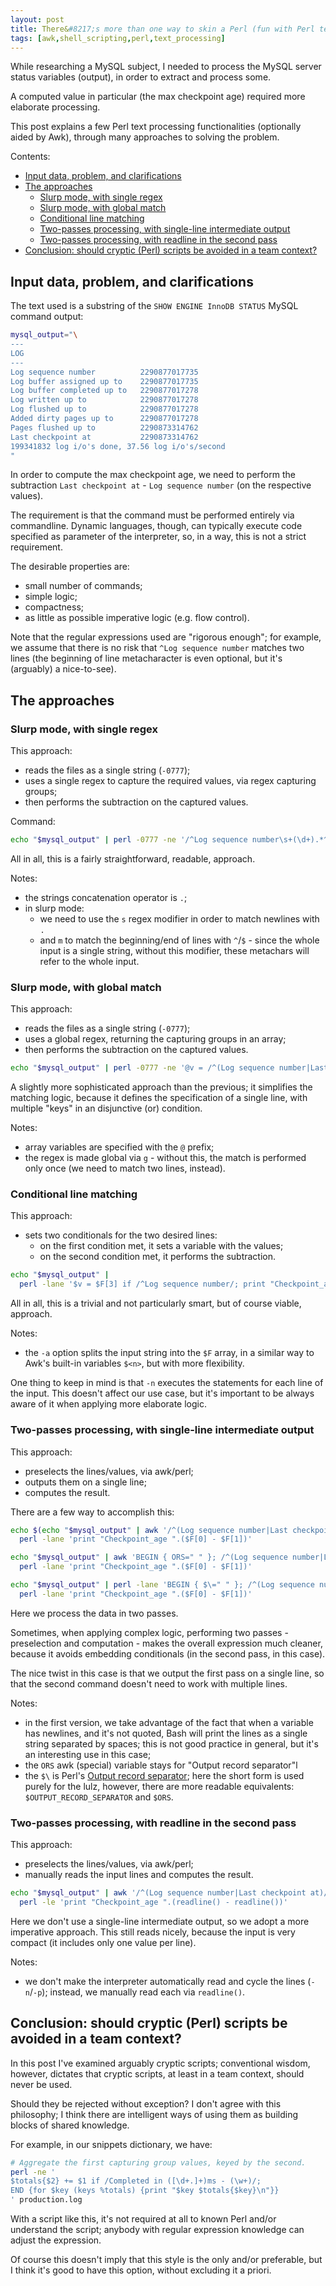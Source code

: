 ```yaml
---
layout: post
title: There&#8217;s more than one way to skin a Perl (fun with Perl text processing)
tags: [awk,shell_scripting,perl,text_processing]
---
```


While researching a MySQL subject, I needed to process the MySQL server status variables (output), in order to extract and process some.

A computed value in particular (the max checkpoint age) required more elaborate processing.

This post explains a few Perl text processing functionalities (optionally aided by Awk), through many approaches to solving the problem.

Contents:

- [Input data, problem, and clarifications](/Theres-more-than-one-way-to-skin-a-perl#input-data-problem-and-clarifications)
- [The approaches](/Theres-more-than-one-way-to-skin-a-perl#the-approaches)
  - [Slurp mode, with single regex](/Theres-more-than-one-way-to-skin-a-perl#slurp-mode-with-single-regex)
  - [Slurp mode, with global match](/Theres-more-than-one-way-to-skin-a-perl#slurp-mode-with-global-match)
  - [Conditional line matching](/Theres-more-than-one-way-to-skin-a-perl#conditional-line-matching)
  - [Two-passes processing, with single-line intermediate output](/Theres-more-than-one-way-to-skin-a-perl#two-passes-processing-with-single-line-intermediate-output)
  - [Two-passes processing, with readline in the second pass](/Theres-more-than-one-way-to-skin-a-perl#two-passes-processing-with-readline-in-the-second-pass)
- [Conclusion: should cryptic (Perl) scripts be avoided in a team context?](/Theres-more-than-one-way-to-skin-a-perl#conclusion-should-cryptic-perl-scripts-be-avoided-in-a-team-context)

## Input data, problem, and clarifications

The text used is a substring of the `SHOW ENGINE InnoDB STATUS` MySQL command output:

```sh
mysql_output="\
---
LOG
---
Log sequence number          2290877017735
Log buffer assigned up to    2290877017735
Log buffer completed up to   2290877017278
Log written up to            2290877017278
Log flushed up to            2290877017278
Added dirty pages up to      2290877017278
Pages flushed up to          2290873314762
Last checkpoint at           2290873314762
199341832 log i/o's done, 37.56 log i/o's/second
"
```

In order to compute the max checkpoint age, we need to perform the subtraction `Last checkpoint at` - `Log sequence number` (on the respective values).

The requirement is that the command must be performed entirely via commandline. Dynamic languages, though, can typically execute code specified as parameter of the interpreter, so, in a way, this is not a strict requirement.

The desirable properties are:

- small number of commands;
- simple logic;
- compactness;
- as little as possible imperative logic (e.g. flow control).

Note that the regular expressions used are "rigorous enough"; for example, we assume that there is no risk that `^Log sequence number` matches two lines (the beginning of line metacharacter is even optional, but it's (arguably) a nice-to-see).

## The approaches

### Slurp mode, with single regex

This approach:

- reads the files as a single string (`-0777`);
- uses a single regex to capture the required values, via regex capturing groups;
- then performs the subtraction on the captured values.

Command:

```sh
echo "$mysql_output" | perl -0777 -ne '/^Log sequence number\s+(\d+).*^Last checkpoint at\s+(\d+)/sm && print "Checkpoint_age ".($1 - $2)."\n"'
```

All in all, this is a fairly straightforward, readable, approach.

Notes:

- the strings concatenation operator is `.`;
- in slurp mode:
  - we need to use the `s` regex modifier in order to match newlines with `.`
  - and `m` to match the beginning/end of lines with `^`/`$` - since the whole input is a single string, without this modifier, these metachars will refer to the whole input.

### Slurp mode, with global match

This approach:

- reads the files as a single string (`-0777`);
- uses a global regex, returning the capturing groups in an array;
- then performs the subtraction on the captured values.

```sh
echo "$mysql_output" | perl -0777 -ne '@v = /^(Log sequence number|Last checkpoint at)\s+(\d+)/gsm; print "Checkpoint_age ".(@v[1] - @v[3])."\n"'
```

A slightly more sophisticated approach than the previous; it simplifies the matching logic, because it defines the specification of a single line, with multiple "keys" in an disjunctive (or) condition.

Notes:

- array variables are specified with the `@` prefix;
- the regex is made global via `g` - without this, the match is performed only once (we need to match two lines, instead).

### Conditional line matching

This approach:

- sets two conditionals for the two desired lines:
  - on the first condition met, it sets a variable with the values;
  - on the second condition met, it performs the subtraction.

```sh
echo "$mysql_output" |
  perl -lane '$v = $F[3] if /^Log sequence number/; print "Checkpoint_age ".($v - $F[3]) if /^Last checkpoint at/'
```

All in all, this is a trivial and not particularly smart, but of course viable, approach.

Notes:

- the `-a` option splits the input string into the `$F` array, in a similar way to Awk's built-in variables `$<n>`, but with more flexibility.

One thing to keep in mind is that `-n` executes the statements for each line of the input. This doesn't affect our use case, but it's important to be always aware of it when applying more elaborate logic.

### Two-passes processing, with single-line intermediate output

This approach:

- preselects the lines/values, via awk/perl;
- outputs them on a single line;
- computes the result.

There are a few way to accomplish this:

```sh
echo $(echo "$mysql_output" | awk '/^(Log sequence number|Last checkpoint at)/ { print $4 }') |
  perl -lane 'print "Checkpoint_age ".($F[0] - $F[1])'

echo "$mysql_output" | awk 'BEGIN { ORS=" " }; /^(Log sequence number|Last checkpoint at)/ { print $4 }' |
  perl -lane 'print "Checkpoint_age ".($F[0] - $F[1])'

echo "$mysql_output" | perl -lane 'BEGIN { $\=" " }; /^(Log sequence number|Last checkpoint at)/ && print $F[3]' |
  perl -lane 'print "Checkpoint_age ".($F[0] - $F[1])'
```

Here we process the data in two passes.

Sometimes, when applying complex logic, performing two passes - preselection and computation - makes the overall expression much cleaner, because it avoids embedding conditionals (in the second pass, in this case).

The nice twist in this case is that we output the first pass on a single line, so that the second command doesn't need to work with multiple lines.

Notes:

- in the first version, we take advantage of the fact that when a variable has newlines, and it's not quoted, Bash will print the lines as a single string separated by spaces; this is not good practice in general, but it's an interesting use in this case;
- the `ORS` awk (special) variable stays for "Output record separator"l
- the `$\` is Perl's [Output record separator](https://perldoc.perl.org/perlvar.html#%24OUTPUT_RECORD_SEPARATOR); here the short form is used purely for the lulz, however, there are more readable equivalents: `$OUTPUT_RECORD_SEPARATOR` and `$ORS`.

### Two-passes processing, with readline in the second pass

This approach:

- preselects the lines/values, via awk/perl;
- manually reads the input lines and computes the result.

```sh
echo "$mysql_output" | awk '/^(Log sequence number|Last checkpoint at)/ { print $4 }' |
  perl -le 'print "Checkpoint_age ".(readline() - readline())'
```

Here we don't use a single-line intermediate output, so we adopt a more imperative approach. This still reads nicely, because the input is very compact (it includes only one value per line).

Notes:

- we don't make the interpreter automatically read and cycle the lines (`-n`/`-p`); instead, we manually read each via `readline()`.

## Conclusion: should cryptic (Perl) scripts be avoided in a team context?

In this post I've examined arguably cryptic scripts; conventional wisdom, however, dictates that cryptic scripts, at least in a team context, should never be used.

Should they be rejected without exception? I don't agree with this philosophy; I think there are intelligent ways of using them as building blocks of shared knowledge.

For example, in our snippets dictionary, we have:

```sh
# Aggregate the first capturing group values, keyed by the second.
perl -ne '
$totals{$2} += $1 if /Completed in ([\d+.]+)ms - (\w+)/;
END {for $key (keys %totals) {print "$key $totals{$key}\n"}}
' production.log
```

With a script like this, it's not required at all to known Perl and/or understand the script; anybody with regular expression knowledge can adjust the expression.

Of course this doesn't imply that this style is the only and/or preferable, but I think it's good to have this option, without excluding it a priori.
